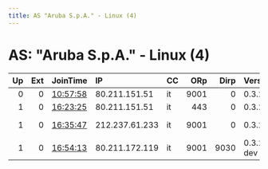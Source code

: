 ```yaml
---
title: AS "Aruba S.p.A." - Linux (4)
---
```


# AS: "Aruba S.p.A." - Linux (4)

|   Up |   Ext | JoinTime                                                                                   | IP             | CC   |   ORp |   Dirp | Version     | Contact                   | Nickname   |   eFamMembers |
|-----:|------:|:-------------------------------------------------------------------------------------------|:---------------|:-----|------:|-------:|:------------|:--------------------------|:-----------|--------------:|
|    0 |     0 | [10:57:58](https://atlas.torproject.org/#details/26404D7ACC183A967FFA7DD355D5AB399B5E5EC4) | 80.211.151.51  | it   |  9001 |      0 | 0.3.2.9     | OnionWine AT protonmail   | OnionWine  |             1 |
|    1 |     0 | [16:23:25](https://atlas.torproject.org/#details/76166F3E933A178D404B7E67B56F54F5C3EF7E51) | 80.211.151.51  | it   |   443 |      0 | 0.3.2.9     | OnionWine AT protonmail   | OnionWine  |             1 |
|    1 |     0 | [16:35:47](https://atlas.torproject.org/#details/C9994673BC073CC6B0A9C515A43E0F80A5C1690B) | 212.237.61.233 | it   |  9001 |      0 | 0.3.2.9     | PGP fa4ae66e10aa9bd71688d | tinyBaba   |             1 |
|    1 |     0 | [16:54:13](https://atlas.torproject.org/#details/29B9651E327EBBF3FDD65AAA683EFD8B6FC6E078) | 80.211.172.119 | it   |  9001 |   9030 | 0.3.2.9-dev | None                      | Unnamed    |             1 |
